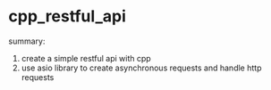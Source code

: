 # cpp_restful_api
summary:
1) create a simple restful api with cpp
2) use asio library to create asynchronous requests and handle http requests
